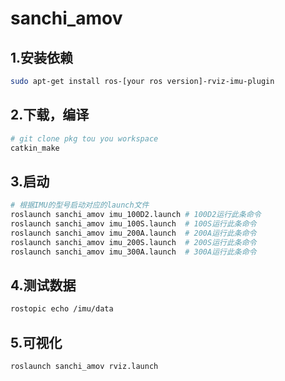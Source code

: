 # sanchi_amov

## 1.安装依赖
```bash
sudo apt-get install ros-[your ros version]-rviz-imu-plugin
```

## 2.下载，编译
```bash
# git clone pkg tou you workspace
catkin_make
```

## 3.启动
```bash
# 根据IMU的型号启动对应的launch文件
roslaunch sanchi_amov imu_100D2.launch # 100D2运行此条命令
roslaunch sanchi_amov imu_100S.launch  # 100S运行此条命令
roslaunch sanchi_amov imu_200A.launch  # 200A运行此条命令
roslaunch sanchi_amov imu_200S.launch  # 200S运行此条命令
roslaunch sanchi_amov imu_300A.launch  # 300A运行此条命令
```

## 4.测试数据
```bash
rostopic echo /imu/data
```

## 5.可视化
```bash
roslaunch sanchi_amov rviz.launch
```